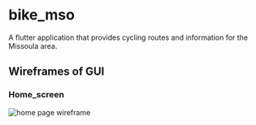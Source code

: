 # bike_mso

A flutter application that provides cycling routes and information for the Missoula area.

## Wireframes of GUI

### Home_screen

![home page wireframe](documentation/images/homepage_wireframe.png)
